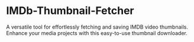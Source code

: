 # IMDb-Thumbnail-Fetcher
A versatile tool for effortlessly fetching and saving IMDB video thumbnails. Enhance your media projects with this easy-to-use thumbnail downloader.
